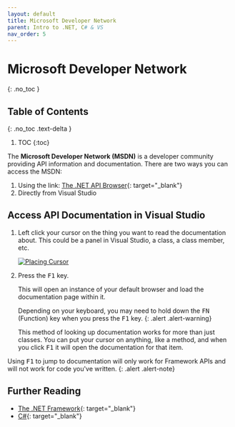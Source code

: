```yaml
---
layout: default
title: Microsoft Developer Network
parent: Intro to .NET, C# & VS
nav_order: 5
---
```


# Microsoft Developer Network
{: .no_toc }

## Table of Contents
{: .no_toc .text-delta }

1. TOC
{:toc}

The **Microsoft Developer Network (MSDN)** is a developer community providing API information and documentation. There are two ways you can access the MSDN:

1. Using the link: [The .NET API Browser](https://docs.microsoft.com/en-us/dotnet/api/){: target="_blank"}
2. Directly from Visual Studio

## Access API Documentation in Visual Studio

1. Left click your cursor on the thing you want to read the documentation about. This could be a panel in Visual Studio, a class, a class member, etc.

    [![Placing Cursor](../images/msdn/cursor_screenshot.png "Placing Cursor")](../images/msdn/cursor_screenshot.png)

2. Press the <kbd>F1</kbd> key.

    This will open an instance of your default browser and load the documentation page within it.

    Depending on your keyboard, you may need to hold down the <kbd>FN</kbd> (Function) key when you press the <kbd>F1</kbd> key.
    {: .alert .alert-warning}

    This method of looking up documentation works for more than just classes.  You can put your cursor on anything, like a method, and when you click <kbd>F1</kbd> it will open the documentation for that item.

Using <kbd>F1</kbd> to jump to documentation will only work for Framework APIs and will not work for code you've written.
{: .alert .alert-note}

## Further Reading

* [The .NET Framework](https://docs.microsoft.com/en-us/dotnet/framework/index){: target="_blank"}
* [C#](https://docs.microsoft.com/en-us/dotnet/csharp/){: target="_blank"}